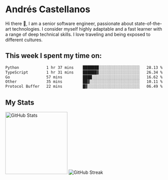 # Andrés Castellanos

Hi there 👋, I am a senior software engineer, passionate about state-of-the-art technologies. I consider myself highly adaptable and a fast learner with a range of deep technical skills. I love traveling and being exposed to different cultures.

## This week I spent my time on:

<!--START_SECTION:waka-->

```txt
Python            1 hr 37 mins    ███████░░░░░░░░░░░░░░░░░░   28.13 %
TypeScript        1 hr 31 mins    ██████▓░░░░░░░░░░░░░░░░░░   26.34 %
Go                57 mins         ████░░░░░░░░░░░░░░░░░░░░░   16.62 %
Other             35 mins         ██▓░░░░░░░░░░░░░░░░░░░░░░   10.11 %
Protocol Buffer   22 mins         █▓░░░░░░░░░░░░░░░░░░░░░░░   06.49 %
```

<!--END_SECTION:waka-->

## My Stats

<img height="195" src="https://github-readme-stats.vercel.app/api?username=andrescv&show_icons=true&theme=onedark&hide_border=true&card_width=495" alt="GitHub Stats" />

<img src="https://streak-stats.demolab.com?user=andrescv&theme=one-dark-pro&hide_border=true" alt="GitHub Streak" />
